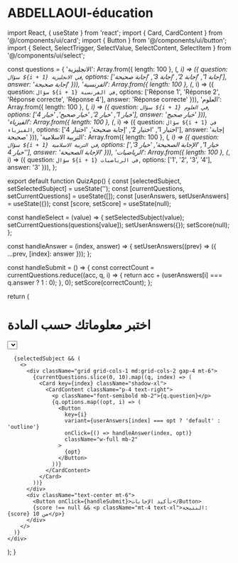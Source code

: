 # ABDELLAOUI-éducation  
import React, { useState } from 'react';
import { Card, CardContent } from '@/components/ui/card';
import { Button } from '@/components/ui/button';
import { Select, SelectTrigger, SelectValue, SelectContent, SelectItem } from '@/components/ui/select';

const questions = {
  'الانجليزية': Array.from({ length: 100 }, (_, i) => ({
    question: `سؤال ${i + 1} في الانجليزية`,
    options: ['إجابة 1', 'إجابة 2', 'إجابة 3', 'إجابة صحيحة'],
    answer: 'إجابة صحيحة'
  })),
  'الفرنسية': Array.from({ length: 100 }, (_, i) => ({
    question: `سؤال ${i + 1} في الفرنسية`,
    options: ['Réponse 1', 'Réponse 2', 'Réponse correcte', 'Réponse 4'],
    answer: 'Réponse correcte'
  })),
  'العلوم': Array.from({ length: 100 }, (_, i) => ({
    question: `سؤال ${i + 1} في العلوم`,
    options: ['خيار 1', 'خيار 2', 'خيار صحيح', 'خيار 4'],
    answer: 'خيار صحيح'
  })),
  'الفيزياء': Array.from({ length: 100 }, (_, i) => ({
    question: `سؤال ${i + 1} في الفيزياء`,
    options: ['اختيار 1', 'اختيار 2', 'إجابة صحيحة', 'اختيار 4'],
    answer: 'إجابة صحيحة'
  })),
  'التربية الاسلامية': Array.from({ length: 100 }, (_, i) => ({
    question: `سؤال ${i + 1} في التربية الاسلامية`,
    options: ['خيار 1', 'الإجابة الصحيحة', 'خيار 3', 'خيار 4'],
    answer: 'الإجابة الصحيحة'
  })),
  'الرياضيات': Array.from({ length: 100 }, (_, i) => ({
    question: `سؤال ${i + 1} في الرياضيات`,
    options: ['1', '2', '3', '4'],
    answer: '3'
  })),
};

export default function QuizApp() {
  const [selectedSubject, setSelectedSubject] = useState('');
  const [currentQuestions, setCurrentQuestions] = useState([]);
  const [userAnswers, setUserAnswers] = useState({});
  const [score, setScore] = useState(null);

  const handleSelect = (value) => {
    setSelectedSubject(value);
    setCurrentQuestions(questions[value]);
    setUserAnswers({});
    setScore(null);
  };

  const handleAnswer = (index, answer) => {
    setUserAnswers((prev) => ({ ...prev, [index]: answer }));
  };

  const handleSubmit = () => {
    const correctCount = currentQuestions.reduce((acc, q, i) => {
      return acc + (userAnswers[i] === q.answer ? 1 : 0);
    }, 0);
    setScore(correctCount);
  };

  return (
    <div className="p-6 max-w-4xl mx-auto">
      <h1 className="text-2xl font-bold mb-4 text-center">اختبر معلوماتك حسب المادة</h1>
      <Select onValueChange={handleSelect}>
        <SelectTrigger className="w-full mb-4">
          <SelectValue placeholder="اختر المادة" />
        </SelectTrigger>
        <SelectContent>
          {Object.keys(questions).map((subject) => (
            <SelectItem key={subject} value={subject}>
              {subject}
            </SelectItem>
          ))}
        </SelectContent>
      </Select>

      {selectedSubject && (
        <>
          <div className="grid grid-cols-1 md:grid-cols-2 gap-4 mt-6">
            {currentQuestions.slice(0, 10).map((q, index) => (
              <Card key={index} className="shadow-xl">
                <CardContent className="p-4 text-right">
                  <p className="font-semibold mb-2">{q.question}</p>
                  {q.options.map((opt, i) => (
                    <Button
                      key={i}
                      variant={userAnswers[index] === opt ? 'default' : 'outline'}
                      onClick={() => handleAnswer(index, opt)}
                      className="w-full mb-2"
                    >
                      {opt}
                    </Button>
                  ))}
                </CardContent>
              </Card>
            ))}
          </div>
          <div className="text-center mt-6">
            <Button onClick={handleSubmit}>تأكيد الإجابات</Button>
            {score !== null && <p className="mt-4 text-xl">النتيجة: {score} من 10</p>}
          </div>
        </>
      )}
    </div>
  );
}
